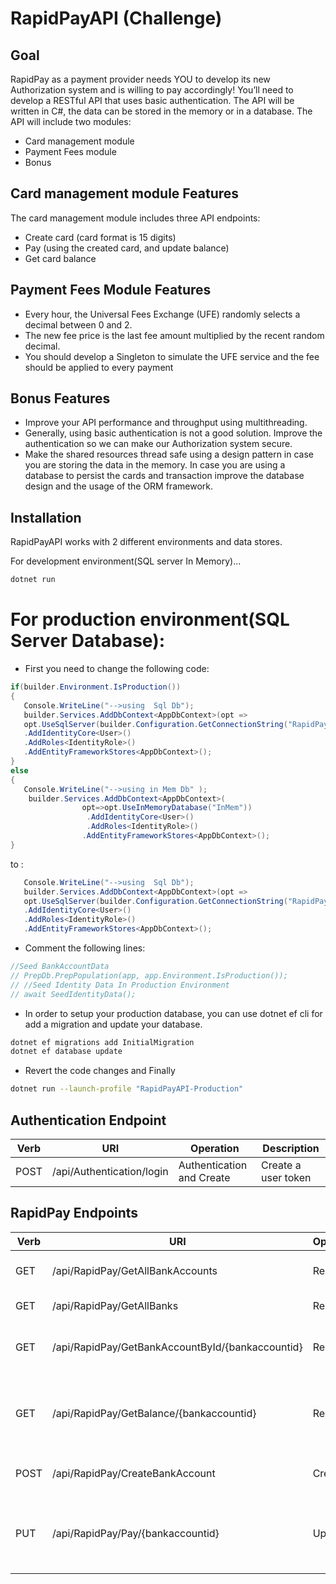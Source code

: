 # RapidPayAPI (Challenge)
## Goal

RapidPay as a payment provider needs YOU to develop its new Authorization system and is willing to
pay accordingly!
You’ll need to develop a RESTful API that uses basic authentication.
The API will be written in C#, the data can be stored in the memory or in a database. The API will include
two modules:
- Card management module
- Payment Fees module
- Bonus

## Card management module Features 
The card management module includes three API endpoints:
- Create card (card format is 15 digits)
- Pay (using the created card, and update balance)
- Get card balance

## Payment Fees Module Features
- Every hour, the Universal Fees Exchange (UFE) randomly selects a decimal between 0 and 2.
- The new fee price is the last fee amount multiplied by the recent random decimal.
- You should develop a Singleton to simulate the UFE service and the fee should be applied to every payment

## Bonus Features

- Improve your API performance and throughput using multithreading.
- Generally, using basic authentication is not a good solution. Improve the authentication so we
can make our Authorization system secure.
- Make the shared resources thread safe using a design pattern in case you are storing the data in
the memory. In case you are using a database to persist the cards and transaction improve the
database design and the usage of the ORM framework.


## Installation

RapidPayAPI works with 2 different environments and data stores. 


For development environment(SQL server In Memory)...

```sh
dotnet run
```



# For production environment(SQL Server Database):
- First you need to change the following code:

 ```csharp
 if(builder.Environment.IsProduction())
 {
    Console.WriteLine("-->using  Sql Db");
    builder.Services.AddDbContext<AppDbContext>(opt =>
    opt.UseSqlServer(builder.Configuration.GetConnectionString("RapidPayConn")))
    .AddIdentityCore<User>()
    .AddRoles<IdentityRole>()
    .AddEntityFrameworkStores<AppDbContext>();
 }
 else
 {
    Console.WriteLine("-->using in Mem Db" );
     builder.Services.AddDbContext<AppDbContext>(
                 opt=>opt.UseInMemoryDatabase("InMem"))
                  .AddIdentityCore<User>()
                  .AddRoles<IdentityRole>()
                 .AddEntityFrameworkStores<AppDbContext>();
 }
```
to :
 ```csharp
    Console.WriteLine("-->using  Sql Db");
    builder.Services.AddDbContext<AppDbContext>(opt =>
    opt.UseSqlServer(builder.Configuration.GetConnectionString("RapidPayConn")))
    .AddIdentityCore<User>()
    .AddRoles<IdentityRole>()
    .AddEntityFrameworkStores<AppDbContext>();
```
- Comment the following lines:
 ```csharp
//Seed BankAccountData
// PrepDb.PrepPopulation(app, app.Environment.IsProduction());
// //Seed Identity Data In Production Environment
// await SeedIdentityData();
```
- In order to setup your production database, you can use dotnet ef cli for add a migration and update your database.

```sh
dotnet ef migrations add InitialMigration
dotnet ef database update
```

- Revert the code changes and Finally 
```sh
dotnet run --launch-profile "RapidPayAPI-Production"
```
## Authentication Endpoint

| Verb | URI | Operation | Description |
| ------ | ------ | ------ | ------ |
| POST | /api/Authentication/login | Authentication and Create | Create a user token |

## RapidPay Endpoints
| Verb | URI | Operation | Description |
| ------ | ------ | ------ | ------ |
| GET | /api/RapidPay/GetAllBankAccounts | Read | Read all bank accounts |
| GET | /api/RapidPay/GetAllBanks | Read | Read all banks |
| GET | /api/RapidPay/GetBankAccountById/{bankaccountid} | Read | Read a single bank account(by id) |
| GET | /api/RapidPay/GetBalance/{bankaccountid} | Read | Read the balance of a single bank account(by id) |
| POST | /api/RapidPay/CreateBankAccount | Create | Create a new bank account |
| PUT | /api/RapidPay/Pay/{bankaccountid} | Update | Update the balance of a single bank account(by id) |





